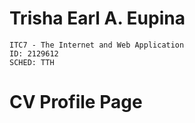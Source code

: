 # Trisha Earl A. Eupina
    ITC7 - The Internet and Web Application
    ID: 2129612
    SCHED: TTH 
    
# CV Profile Page